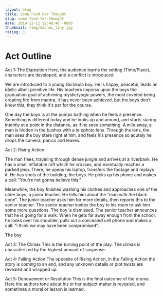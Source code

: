 ```yaml
---
layout: blog
title: Some Food For Thought
slug: some-food-for-thought
date: 2019-12-12 12:48:48 -0800
thumbnail: /img/nachos_tiny.jpg
rating: 3
---
```


# Act Outline

Act 1: The Exposition
Here, the audience learns the setting (Time/Place), characters are developed, and a conflict is introduced.

We are introduced to a young Gurukula boy. He is happy, peaceful, leads an idyllic albeit primitive life. His teachers impress upon the boys the graduation goal of achieving mystic/yogic powers, the most coveted being creating fire from mantra. It has never been achieved, but the boys don't know this, they think it's par for the course.

One day the boys is at the pumps bathing when he feels a presence. Something is different today and he looks up and around, and starts staring intently at a point in the distance, as if he sees something. A mile away, a man is hidden in the bushes with a telephoto lens. Through the lens, the man sees the boy stare right at him, and feels his presence so acutely he drops the camera, panics and leaves.

Act 2: Rising Action

The man flees, traveling through dense jungle and arrives at a riverbank. He has a small inflatable raft which he crosses, and eventually reaches a parked jeep. There, he opens his laptop, transfers the footage and replays it. He has shots of the building, the boys. He picks up his phone and makes a call: "You're not gonna believe this."

Meanwhile, the boy finishes washing his clothes and approaches one of the older boys, a junior teacher. He tells him about the "man with the black cone". The junior teacher asks him for more details, then reports this to the senior teacher. The senior teacher invites the boy to his room to ask him some more questions. The boy is dismissed. The senior teacher announces that he is going for a walk. When he gets far away enough from the school, he looks over his shoulder, pulls out a concealed cell phone and makes a call: "I think we may have been compromised".

The boy

Act 3: The Climax
This is the turning point of the play. The climax is characterized by the highest amount of suspense.

Act 4: Falling Action
The opposite of Rising Action, in the Falling Action the story is coming to an end, and any unknown details or plot twists are revealed and wrapped up.

Act 5: Denouement or Resolution
This is the final outcome of the drama. Here the authors tone about his or her subject matter is revealed, and sometimes a moral or lesson is learned.
